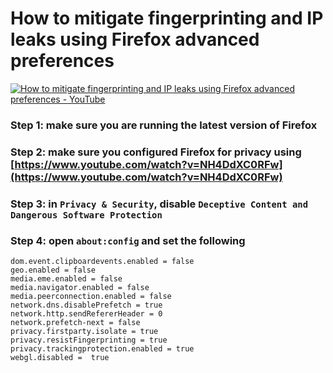 <!--
Title: How to mitigate fingerprinting and IP leaks using Firefox advanced preferences
Description: Learn how to mitigate fingerprinting and IP leaks using Firefox advanced preferences.
Author: Sun Knudsen <https://github.com/sunknudsen>
Contributors: Sun Knudsen <https://github.com/sunknudsen>
Reviewers:
Publication date: 2020-05-15T00:00:00.000Z
-->

# How to mitigate fingerprinting and IP leaks using Firefox advanced preferences

[![How to mitigate fingerprinting and IP leaks using Firefox advanced preferences - YouTube](how-to-mitigate-fingerprinting-and-ip-leaks-using-firefox-advanced-preferences.png)](https://www.youtube.com/watch?v=uYoJ7U0OMCY "How to mitigate fingerprinting and IP leaks using Firefox advanced preferences - YouTube")

### Step 1: make sure you are running the latest version of Firefox

### Step 2: make sure you configured Firefox for privacy using [https://www.youtube.com/watch?v=NH4DdXC0RFw](https://www.youtube.com/watch?v=NH4DdXC0RFw)

### Step 3: in `Privacy & Security`, disable `Deceptive Content and Dangerous Software Protection`

### Step 4: open `about:config` and set the following

```
dom.event.clipboardevents.enabled = false
geo.enabled = false
media.eme.enabled = false
media.navigator.enabled = false
media.peerconnection.enabled = false
network.dns.disablePrefetch = true
network.http.sendRefererHeader = 0
network.prefetch-next = false
privacy.firstparty.isolate = true
privacy.resistFingerprinting = true
privacy.trackingprotection.enabled = true
webgl.disabled =  true
```
